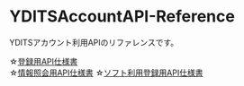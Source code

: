 # YDITSAccountAPI-Reference
YDITSアカウント利用APIのリファレンスです。

☆[登録用API仕様書](https://github.com/YDITS/YDITSAccountAPI-Reference/blob/main/regist_reference.md)  
☆[情報照会用API仕様書](https://github.com/YDITS/YDITSAccountAPI-Reference/blob/main/inquiry_reference.md)
☆[ソフト利用登録用API仕様書](https://github.com/YDITS/YDITSAccountAPI-Reference/blob/main/auth_reference.md)
